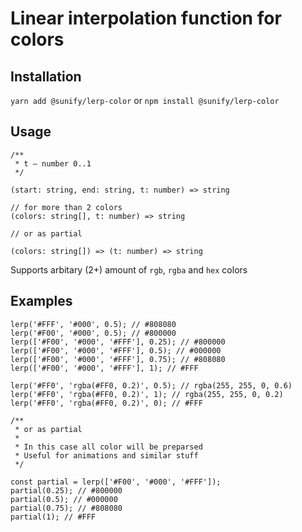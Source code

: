 # Linear interpolation function for colors

## Installation

`yarn add @sunify/lerp-color` or `npm install @sunify/lerp-color`

## Usage

```
/**
 * t — number 0..1
 */

(start: string, end: string, t: number) => string

// for more than 2 colors
(colors: string[], t: number) => string

// or as partial

(colors: string[]) => (t: number) => string
```

Supports arbitary (2+) amount of `rgb`, `rgba` and `hex` colors

## Examples

```es6
lerp('#FFF', '#000', 0.5); // #808080
lerp('#F00', '#000', 0.5); // #800000
lerp(['#F00', '#000', '#FFF'], 0.25); // #800000
lerp(['#F00', '#000', '#FFF'], 0.5); // #000000
lerp(['#F00', '#000', '#FFF'], 0.75); // #808080
lerp(['#F00', '#000', '#FFF'], 1); // #FFF

lerp('#FF0', 'rgba(#FF0, 0.2)', 0.5); // rgba(255, 255, 0, 0.6)
lerp('#FF0', 'rgba(#FF0, 0.2)', 1); // rgba(255, 255, 0, 0.2)
lerp('#FF0', 'rgba(#FF0, 0.2)', 0); // #FFF

/**
 * or as partial
 *
 * In this case all color will be preparsed
 * Useful for animations and similar stuff
 */

const partial = lerp(['#F00', '#000', '#FFF']);
partial(0.25); // #800000
partial(0.5); // #000000
partial(0.75); // #808080
partial(1); // #FFF
```
